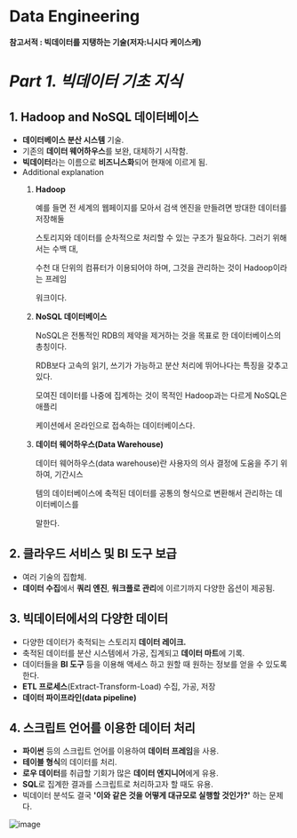 # **Data Engineering**

**참고서적 : 빅데이터를 지탱하는 기술(저자:니시다 케이스케)**

# *Part 1. 빅데이터 기초 지식*

## 1. Hadoop and NoSQL 데이터베이스

- **데이터베이스 분산 시스템** 기술.
- 기존의 **데이터 웨어하우스**를 보완, 대체하기 시작함.
- **빅데이터**라는 이름으로 **비즈니스화**되어 현재에 이르게 됨.
- Additional explanation
    1. **Hadoop**

        예를 들면 전 세계의 웹페이지를 모아서 검색 엔진을 만들려면 방대한 데이터를 저장해둘

        스토리지와 데이터를 순차적으로 처리할 수 있는 구조가 필요하다. 그러기 위해서는 수백 대,

        수천 대 단위의 컴퓨터가 이용되어야 하며, 그것을 관리하는 것이 Hadoop이라는 프레임

        워크이다.

    2. **NoSQL 데이터베이스**

        NoSQL은 전통적인 RDB의 제약을 제거하는 것을 목표로 한 데이터베이스의 총칭이다.

        RDB보다 고속의 읽기, 쓰기가 가능하고 분산 처리에 뛰어나다는 특징을 갖추고 있다.

        모여진 데이터를 나중에 집계하는 것이 목적인 Hadoop과는 다르게 NoSQL은 애플리

        케이션에서 온라인으로 접속하는 데이터베이스다.

    3. **데이터 웨어하우스(Data Warehouse)**

        데이터 웨어하우스(data warehouse)란 사용자의 의사 결정에 도움을 주기 위하여, 기간시스

        템의 데이터베이스에 축적된 데이터를 공통의 형식으로 변환해서 관리하는 데이터베이스를

         말한다.

## 2. 클라우드 서비스 및 BI 도구 보급

- 여러 기술의 집합체.
- **데이터 수집**에서 **쿼리 엔진**, **워크플로 관리**에 이르기까지 다양한 옵션이 제공됨.

## 3. 빅데이터에서의 다양한 데이터

- 다양한 데이터가 축적되는 스토리지 **데이터 레이크.**
- 축적된 데이터를 분산 시스템에서 가공, 집계되고 **데이터 마트**에 기록.
- 데이터들을 **BI 도구** 등을 이용해 액세스 하고 원할 때 원하는 정보를 얻을 수 있도록 한다.
- **ETL 프로세스**(Extract-Transform-Load) 수집, 가공, 저장
- **데이터 파이프라인(data pipeline)**

## 4. 스크립트 언어를 이용한 데이터 처리

- **파이썬** 등의 스크립트 언어를 이용하여 **데이터 프레임**을 사용.
- **테이블 형식**의 데이터를 처리.
- **로우 데이터**를 취급할 기회가 많은 **데이터 엔지니어**에게 유용.
- **SQL**로 집계한 결과를 스크립트로 처리하고자 할 때도 유용.
- 빅데이터 분석도 결국  **'이와 같은 것을 어떻게 대규모로 실행할 것인가?'** 하는 문제다.

![image](https://user-images.githubusercontent.com/74698443/110198239-561e0680-7e94-11eb-8376-4cf1f3361400.png)
